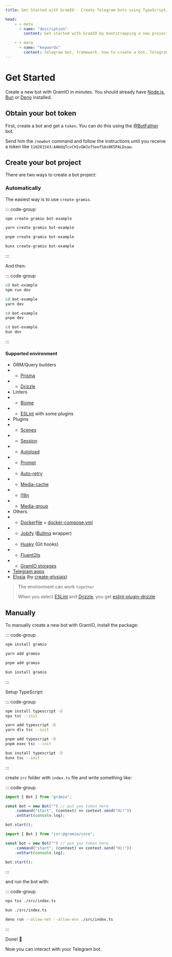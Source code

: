 ```yaml
---
title: Get Started with GramIO - Create Telegram bots using TypeScript/JavaScript

head:
    - - meta
      - name: "description"
        content: Get started with GramIO by bootstrapping a new project with «npx create gramio bot-dir» and start development with «npm run dev». Create a Telegram bot in minutes with this powerful Telegram Bot API framework (TypeScript/JavaScript).

    - - meta
      - name: "keywords"
        content: telegram bot, framework, how to create a bot, Telegram, Telegram Bot API, GramIO, TypeScript, JavaScript, Node.JS, Nodejs, Deno, Bun, quick start, setup guide, beginner guide, bot token, BotFather, npm init, bootstrapping project, bot development tutorial, create telegram bot fast, bot setup, starter template, bot project structure, command handling, first telegram bot
---
```


# Get Started

Create a new bot with GramIO in minutes. You should already have [Node.js](https://nodejs.org/), [Bun](https://bun.sh/) or [Deno](https://deno.com/) installed.

## Obtain your bot token

First, create a bot and get a `token`. You can do this using the [@BotFather](https://t.me/BotFather) bot.

Send him the `/newbot` command and follow the instructions until you receive a token like `110201543:AAHdqTcvCH1vGWJxfSeofSAs0K5PALDsaw`.

## Create your bot project

There are two ways to create a bot project:

### Automatically

The easiest way is to use `create-gramio`.

::: code-group

```bash [npm]
npm create gramio bot-example
```

```bash [yarn]
yarn create gramio bot-example
```

```bash [pnpm]
pnpm create gramio bot-example
```

```bash [bun]
bunx create-gramio bot-example
```

:::

And then:

::: code-group

```bash [npm]
cd bot-example
npm run dev
```

```bash [yarn]
cd bot-example
yarn dev
```

```bash [pnpm]
cd bot-example
pnpm dev
```

```bash [bun]
cd bot-example
bun dev
```

:::

#### Supported environment

-   ORM/Query builders
-   -   [Prisma](https://www.prisma.io/)
-   -   [Drizzle](https://orm.drizzle.team/)
-   Linters
-   -   [Biome](https://biomejs.dev/)
-   -   [ESLint](https://eslint.org/) with some plugins
-   Plugins
-   -   [Scenes](https://gramio.dev/plugins/official/scenes.html)
-   -   [Session](https://gramio.dev/plugins/official/session.html)
-   -   [Autoload](https://gramio.dev/plugins/official/autoload.html)
-   -   [Prompt](https://gramio.dev/plugins/official/prompt.html)
-   -   [Auto-retry](https://gramio.dev/plugins/official/auto-retry.html)
-   -   [Media-cache](https://gramio.dev/plugins/official/media-cache.html)
-   -   [I18n](https://gramio.dev/plugins/official/i18n.html)
-   -   [Media-group](https://gramio.dev/plugins/official/media-group.html)
-   Others
-   -   [Dockerfile](https://www.docker.com/) + [docker-compose.yml](https://docs.docker.com/compose/)
-   -   [Jobify](https://github.com/kravetsone/jobify) ([Bullmq](https://docs.bullmq.io/) wrapper)
-   -   [Husky](https://typicode.github.io/husky/) (Git hooks)
-   -   [Fluent2ts](https://github.com/kravetsone/fluent2ts)
-   -   [GramIO storages](https://gramio.dev/storages/)
-   [Telegram apps](https://github.com/Telegram-Mini-Apps/telegram-apps/tree/master/packages/create-mini-app)
-   [Elysia](https://elysiajs.com/) (by [create-elysiajs](https://github.com/kravetsone/create-elysiajs))

> The environment can work `together`
>
> When you select [ESLint](https://eslint.org/) and [Drizzle](https://orm.drizzle.team/), you get [eslint-plugin-drizzle](https://orm.drizzle.team/docs/eslint-plugin)

## Manually

To manually create a new bot with GramIO, install the package:

::: code-group

```bash [npm]
npm install gramio
```

```bash [yarn]
yarn add gramio
```

```bash [pnpm]
pnpm add gramio
```

```bash [bun]
bun install gramio
```

:::

Setup TypeScript:

::: code-group

```bash [npm]
npm install typescript -D
npx tsc --init
```

```bash [yarn]
yarn add typescript -D
yarn dlx tsc --init
```

```bash [pnpm]
pnpm add typescript -D
pnpm exec tsc --init
```

```bash [bun]
bun install typescript -D
bunx tsc --init
```

:::

create `src` folder with `index.ts` file and write something like:

::: code-group

```ts twoslash [Bun or Node.js]
import { Bot } from "gramio";

const bot = new Bot("") // put you token here
    .command("start", (context) => context.send("Hi!"))
    .onStart(console.log);

bot.start();
```

```ts [Deno]
import { Bot } from "jsr:@gramio/core";

const bot = new Bot("") // put you token here
    .command("start", (context) => context.send("Hi!"))
    .onStart(console.log);

bot.start();
```

:::

and run the bot with:

::: code-group

```bash [tsx]
npx tsx ./src/index.ts
```

```bash [bun]
bun ./src/index.ts
```

```bash [deno]
deno run --allow-net --allow-env ./src/index.ts
```

:::

Done! 🎉

Now you can interact with your Telegram bot.
